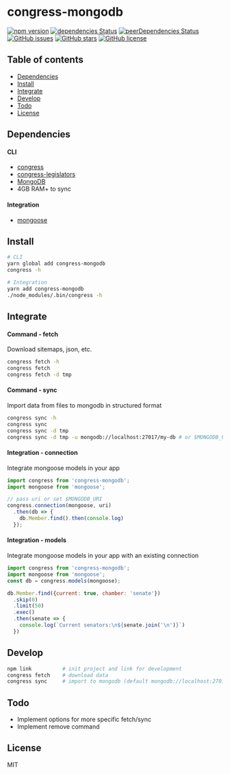 # congress-mongodb

[![npm version](https://badge.fury.io/js/congress-mongodb.svg)](http://badge.fury.io/js/congress-mongodb)
[![dependencies Status](https://david-dm.org/hboylan/congress-mongodb/status.svg)](https://david-dm.org/hboylan/congress-mongodb)
[![peerDependencies Status](https://david-dm.org/hboylan/congress-mongodb/peer-status.svg)](https://david-dm.org/hboylan/congress-mongodb?type=peer)
[![GitHub issues](https://img.shields.io/github/issues/hboylan/congress-mongodb.svg)](https://github.com/hboylan/congress-mongodb/issues)
[![GitHub stars](https://img.shields.io/github/stars/hboylan/congress-mongodb.svg)](https://github.com/hboylan/congress-mongodb/stargazers)
[![GitHub license](https://img.shields.io/badge/license-MIT-blue.svg)](https://raw.githubusercontent.com/hboylan/congress-mongodb/master/LICENSE)
<!-- [![Join the chat at https://gitter.im/congress-mongodb/Lobby](https://badges.gitter.im/congress-mongodb/Lobby.svg)](https://gitter.im/congress-mongodb/Lobby?utm_source=badge&utm_medium=badge&utm_campaign=pr-badge&utm_content=badge) -->


## Table of contents

- [Dependencies](#dependencies)
- [Install](#install)
- [Integrate](#integrate)
- [Develop](#develop)
- [Todo](#todo)
- [License](#license)


## Dependencies

#### CLI
- [congress](https://github.com/unitedstates/congress)
- [congress-legislators](https://github.com/unitedstates/congress)
- [MongoDB](https://www.mongodb.com/download-center#community)
- 4GB RAM+ to sync

#### Integration
- [mongoose](https://npmjs.org/packages/mongoose)


## Install

```sh
# CLI
yarn global add congress-mongodb
congress -h

# Integration
yarn add congress-mongodb
./node_modules/.bin/congress -h
```


## Integrate

#### Command - fetch
Download sitemaps, json, etc.
```sh
congress fetch -h
congress fetch
congress fetch -d tmp
```

#### Command - sync
Import data from files to mongodb in structured format
```sh
congress sync -h
congress sync
congress sync -d tmp
congress sync -d tmp -u mongodb://localhost:27017/my-db # or $MONGODB_URI
```

#### Integration - connection
Integrate mongoose models in your app
```js
import congress from 'congress-mongodb';
import mongoose from 'mongoose';

// pass uri or set $MONGODB_URI
congress.connection(mongoose, uri)
  .then(db => {
    db.Member.find().then(console.log)
  });
```

#### Integration - models
Integrate mongoose models in your app with an existing connection
```js
import congress from 'congress-mongodb';
import mongoose from 'mongoose';
const db = congress.models(mongoose);

db.Member.find({current: true, chamber: 'senate'})
  .skip(0)
  .limit(50)
  .exec()
  .then(senate => {
    console.log(`Current senators:\n${senate.join('\n')}`)
  })
```


## Develop

```sh
npm link          # init project and link for development
congress fetch    # download data
congress sync     # import to mongodb (default mongodb://localhost:27017/congress)
```


## Todo

- Implement options for more specific fetch/sync
- Implement remove command


## License

MIT
